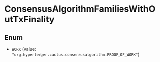 

# ConsensusAlgorithmFamiliesWithOutTxFinality

## Enum


* `WORK` (value: `"org.hyperledger.cactus.consensusalgorithm.PROOF_OF_WORK"`)



